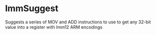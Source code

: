 # ImmSuggest
Suggests a series of MOV and ADD instructions to use to get any 32-bit value into a register with Imm12 ARM encodings
